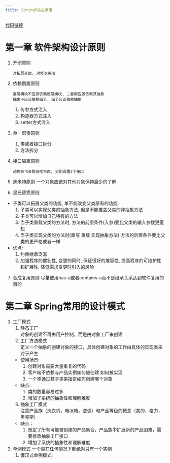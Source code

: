 ```yaml
---
title: Spring5核心原理
---
```

[代码链接](https://github.com/hmq201211/Spring5CorePrinciple)

# 第一章 软件架构设计原则
1. 开闭原则
               
       对拓展开放, 对修改关闭
2. 依赖倒置原则

       高层模块不应该依赖底层模块, 二者都应该依赖其抽象
       抽象不应该依赖细节, 细节应该依赖抽象
    1. 传参方式注入
    2. 构造器方式注入
    3. setter方式注入
3. 单一职责原则
    1. 类或者接口拆分
    2. 方法拆分
4. 接口隔离原则

       动物会飞会跑会吃东西, 分别设置3个接口
5. 迪米特原则 
一个对象应该对其他对象保持最少的了解
6. 里氏替换原则
+ 子类可以拓展父类的功能, 单不能改变父类原有的功能:
    1. 子类可以实现父类的抽象方法, 但是不能覆盖父类的非抽象方法
    2. 子类可以增加自己特有的方法
    3. 当子类重载父类的方法时, 方法的前置条件(入参)要比父类的输入参数更宽松
    4. 当子类实现父类的方法时(重写 重载 实现抽象方法) 方法的后置条件要比父类的更严格或者一样
+ 优点:
    1. 约束继承泛滥
    2. 加强程序的健壮性, 变更的同时, 保证很好的兼容性, 提高程序的可维护性和扩展性, 降低需求变更时引入的风险
7. 合成复用原则
尽量使用has-a或者contains-a而不是继承关系达到软件复用的目的
# 第二章 Spring常用的设计模式
1. 工厂模式
    1. 静态工厂   
    对象的创建不再由用户控制，而是由对象工厂来创建
    2. 工厂方法模式  
    定义一个抽象的创建对象的接口，具体创建对象的工作由具体的实现类来对于产生  
    * 使用场景:
      1. 创建对象需要大量重复的代码
      2. 客户端不依赖与产品实例如何被创建 如何被实现
      3. 一个类通过其子类来指定如何创建哪个对象
    * 缺点:
      1. 类的数量容易过多
      2. 增加了系统的抽象性和理解难度
    3. 抽象工厂模式    
    注意产品族（洗衣机，电冰箱，空调）和产品等级的概念（美的，格力，奥克斯）
    * 缺点：
      1. 规定了所有可能被创建的产品集合，产品族中扩展新的产品困难，需要修改抽象工厂接口
      2. 增加了系统的抽象性和理解难度
2. 单例模式
一个类在任何情况下都绝对只有一个实例  
    1. 饿汉式单例模式:
  
